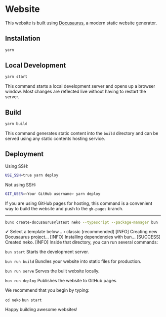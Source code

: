 # Website

This website is built using [Docusaurus](https://docusaurus.io/), a modern static website generator.

## Installation

```bash
yarn
```

## Local Development

```bash
yarn start
```

This command starts a local development server and opens up a browser window. Most changes are reflected live without having to restart the server.

## Build

```bash
yarn build
```

This command generates static content into the `build` directory and can be served using any static contents hosting service.

## Deployment

Using SSH:

```bash
USE_SSH=true yarn deploy
```

Not using SSH:

```bash
GIT_USER=<Your GitHub username> yarn deploy
```

If you are using GitHub pages for hosting, this command is a convenient way to build the website and push to the `gh-pages` branch.

---

```sh
bunx create-docusaurus@latest neko --typescript --package-manager bun
```

✔ Select a template below... › classic (recommended)
[INFO] Creating new Docusaurus project...
[INFO] Installing dependencies with bun...
[SUCCESS] Created neko.
[INFO] Inside that directory, you can run several commands:

  `bun start`
    Starts the development server.

  `bun run build`
    Bundles your website into static files for production.

  `bun run serve`
    Serves the built website locally.

  `bun run deploy`
    Publishes the website to GitHub pages.

We recommend that you begin by typing:

  `cd neko`
  `bun start`

Happy building awesome websites!
